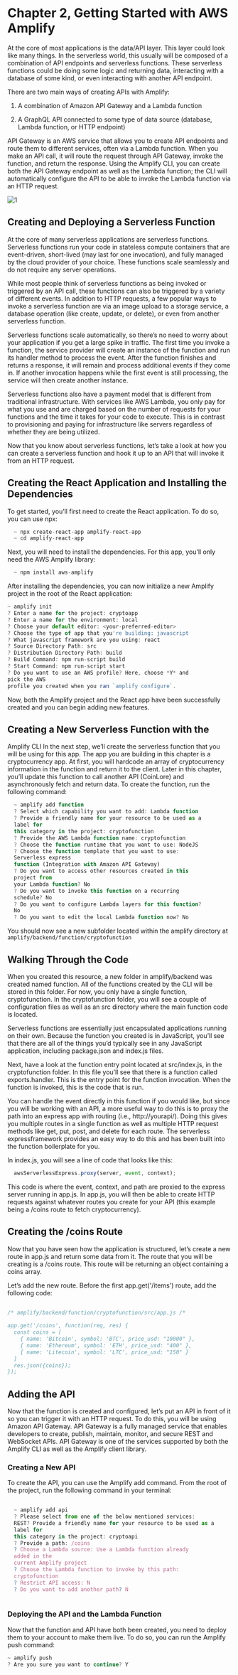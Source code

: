 
# Chapter 2,  Getting Started with AWS Amplify

At the core of most applications is the data/API layer. This layer
could look like many things. In the serverless world, this usually will
be composed of a combination of API endpoints and serverless
functions. These serverless functions could be doing some logic and
returning data, interacting with a database of some kind, or even
interacting with another API endpoint.

There are two main ways of creating APIs with Amplify:
1. A combination of Amazon API Gateway and a Lambda
function

2. A GraphQL API connected to some type of data source
(database, Lambda function, or HTTP endpoint)

API Gateway is an AWS service that allows you to create API
endpoints and route them to different services, often via a Lambda
function. When you make an API call, it will route the request
through API Gateway, invoke the function, and return the response.
Using the Amplify CLI, you can create both the API Gateway
endpoint as well as the Lambda function; the CLI will automatically
configure the API to be able to invoke the Lambda function via an
HTTP request.


![1](https://user-images.githubusercontent.com/23625821/119357985-6f22a080-bca8-11eb-9780-f84b5ac4cf0c.png)


## Creating and Deploying a Serverless Function

At the core of many serverless applications are serverless functions.
Serverless functions run your code in stateless compute containers
that are event-driven, short-lived (may last for one invocation), and fully managed by the cloud provider of your choice. These functions
scale seamlessly and do not require any server operations.

While most people think of serverless functions as being invoked or
triggered by an API call, these functions can also be triggered by a
variety of different events. In addition to HTTP requests, a few
popular ways to invoke a serverless function are via an image upload
to a storage service, a database operation (like create, update, or
delete), or even from another serverless function.

Serverless functions scale automatically, so there’s no need to worry
about your application if you get a large spike in traffic. The first time
you invoke a function, the service provider will create an instance of
the function and run its handler method to process the event. After the
function finishes and returns a response, it will remain and process
additional events if they come in. If another invocation happens while
the first event is still processing, the service will then create another
instance.

Serverless functions also have a payment model that is different from
traditional infrastructure. With services like AWS Lambda, you only
pay for what you use and are charged based on the number of
requests for your functions and the time it takes for your code to
execute. This is in contrast to provisioning and paying for
infrastructure like servers regardless of whether they are being
utilized.

Now that you know about serverless functions, let’s take a look at
how you can create a serverless function and hook it up to an API that will invoke it from an HTTP request.


## Creating the React Application and Installing the Dependencies

To get started, you’ll first need to create the React application. To do
so, you can use npx:


```javascript 
  ~ npx create-react-app amplify-react-app
  ~ cd amplify-react-app
```

Next, you will need to install the dependencies. For this app, you’ll
only need the AWS Amplify library:

```javascript
  ~ npm install aws-amplify
```

After installing the dependencies, you can now initialize a new
Amplify project in the root of the React application:


```javascript 
~ amplify init
? Enter a name for the project: cryptoapp
? Enter a name for the environment: local
? Choose your default editor: <your-preferred-editor>
? Choose the type of app that you're building: javascript
? What javascript framework are you using: react
? Source Directory Path: src
? Distribution Directory Path: build
? Build Command: npm run-script build
? Start Command: npm run-script start
? Do you want to use an AWS profile? Here, choose *Y* and
pick the AWS
profile you created when you ran `amplify configure`.

```

Now, both the Amplify project and the React app have been
successfully created and you can begin adding new features.


## Creating a New Serverless Function with the
Amplify CLI
In the next step, we’ll create the serverless function that you will be
using for this app. The app you are building in this chapter is a
cryptocurrency app. At first, you will hardcode an array of
cryptocurrency information in the function and return it to the client.
Later in this chapter, you’ll update this function to call another API
(CoinLore) and asynchronously fetch and return data.
To create the function, run the following command:

```javascript 
  ~ amplify add function
  ? Select which capability you want to add: Lambda function
  ? Provide a friendly name for your resource to be used as a
  label for
  this category in the project: cryptofunction
  ? Provide the AWS Lambda function name: cryptofunction
  ? Choose the function runtime that you want to use: NodeJS
  ? Choose the function template that you want to use:
  Serverless express
  function (Integration with Amazon API Gateway)
  ? Do you want to access other resources created in this
  project from
  your Lambda function? No
  ? Do you want to invoke this function on a recurring
  schedule? No
  ? Do you want to configure Lambda layers for this function?
  No
  ? Do you want to edit the local Lambda function now? No
``` 

You should now see a new subfolder located within the amplify
directory at ``` amplify/backend/function/cryptofunction ``` 


## Walking Through the Code

When you created this resource, a new folder in amplify/backend was
created named function. All of the functions created by the CLI will
be stored in this folder. For now, you only have a single function,
cryptofunction. In the cryptofunction folder, you will see a
couple of configuration files as well as an src directory where the
main function code is located.

Serverless functions are essentially just encapsulated applications
running on their own. Because the function you created is in
JavaScript, you’ll see that there are all of the things you’d typically
see in any JavaScript application, including package.json and index.js
files.

Next, have a look at the function entry point located at src/index.js, in
the cryptofunction folder. In this file you’ll see that there is a function
called exports.handler. This is the entry point for the function
invocation. When the function is invoked, this is the code that is run.


You can handle the event directly in this function if you would like,
but since you will be working with an API, a more useful way to do
this is to proxy the path into an express app with routing (i.e.,
http://yourapi/<somepath>). Doing this gives you multiple routes in
a single function as well as multiple HTTP request methods like get,
put, post, and delete for each route. The serverless expressframework provides an easy way to do this and has been built into the
function boilerplate for you.
  
In index.js, you will see a line of code that looks like this:
  
```javascript   
  awsServerlessExpress.proxy(server, event, context);  
```
  
This code is where the event, context, and path are proxied to the
express server running in app.js.
In app.js, you will then be able to create HTTP requests against
whatever routes you create for your API (this example being a
/coins route to fetch cryptocurrency).


## Creating the /coins Route
  
Now that you have seen how the application is structured, let’s create
a new route in app.js and return some data from it. The route that you
will be creating is a /coins route. This route will be returning an
object containing a coins array.
  
Let’s add the new route. Before the first app.get('/items')
route, add the following code:
  
```javascript 
  
/* amplify/backend/function/cryptofunction/src/app.js /*
  
app.get('/coins', function(req, res) {
  const coins = [
    { name: 'Bitcoin', symbol: 'BTC', price_usd: "10000" },
    { name: 'Ethereum', symbol: 'ETH', price_usd: "400" },
    { name: 'Litecoin', symbol: 'LTC', price_usd: "150" }
  ]
  res.json({coins}); 
});  
```
 
## Adding the API

Now that the function is created and configured, let’s put an API in
front of it so you can trigger it with an HTTP request.
To do this, you will be using Amazon API Gateway. API Gateway is
a fully managed service that enables developers to create, publish,
maintain, monitor, and secure REST and WebSocket APIs. API
Gateway is one of the services supported by both the Amplify CLI as
well as the Amplify client library.

  
### Creating a New API
To create the API, you can use the Amplify add command. From the
root of the project, run the following command in your terminal:

```javascript 
  
  ~ amplify add api
  ? Please select from one of the below mentioned services:
  REST? Provide a friendly name for your resource to be used as a
  label for
  this category in the project: cryptoapi
  ? Provide a path: /coins
  ? Choose a Lambda source: Use a Lambda function already
  added in the
  current Amplify project
  ? Choose the Lambda function to invoke by this path:
  cryptofunction
  ? Restrict API access: N
  ? Do you want to add another path? N
  
```

### Deploying the API and the Lambda Function
  
Now that the function and API have both been created, you need to
deploy them to your account to make them live. To do so, you can run
the Amplify push command:
  

```javascript 
~ amplify push
? Are you sure you want to continue? Y
```
  
